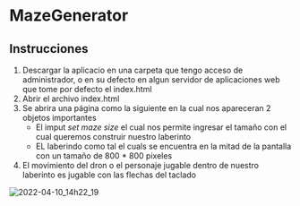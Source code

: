 # MazeGenerator
## Instrucciones
1.  Descargar la aplicacio en una carpeta que tengo acceso de administrador, o en su defecto en algun servidor de aplicaciones web que tome por defecto el index.html
2.  Abrir el archivo index.html
3.  Se abrira una página como la siguiente en la cual nos apareceran 2 objetos importantes
    - El imput *set maze size* el cual nos permite ingresar el tamaño con el cual queremos construir nuestro laberinto
    - EL laberindo como tal el cuals se encuentra en la mitad de la pantalla con un tamaño de 800 * 800 pixeles
4. El movimiento del dron o el personaje jugable dentro de nuestro laberinto es jugable con las flechas del taclado

![2022-04-10_14h22_19](https://user-images.githubusercontent.com/53414453/162636205-da950ac9-51d9-4de8-8125-1f37f1cbbf5b.png)
